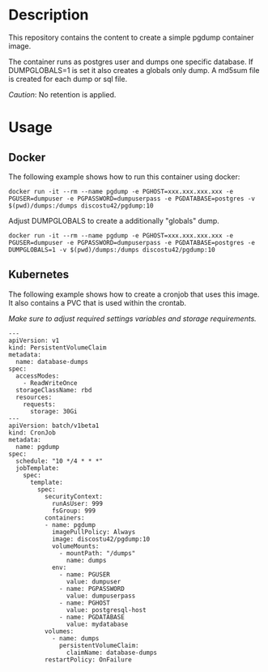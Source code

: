 # Description

This repository contains the content to create a simple pgdump container image.

The container runs as postgres user and dumps one specific database. If DUMPGLOBALS=1 is set it also creates a globals only dump. A md5sum file is created for each dump or sql file.

*Caution*: No retention is applied.

# Usage

## Docker

The following example shows how to run this container using docker:

```
docker run -it --rm --name pgdump -e PGHOST=xxx.xxx.xxx.xxx -e PGUSER=dumpuser -e PGPASSWORD=dumpuserpass -e PGDATABASE=postgres -v $(pwd)/dumps:/dumps discostu42/pgdump:10
```

Adjust DUMPGLOBALS to create a additionally "globals" dump.

```
docker run -it --rm --name pgdump -e PGHOST=xxx.xxx.xxx.xxx -e PGUSER=dumpuser -e PGPASSWORD=dumpuserpass -e PGDATABASE=postgres -e DUMPGLOBALS=1 -v $(pwd)/dumps:/dumps discostu42/pgdump:10
```

## Kubernetes

The following example shows how to create a cronjob that uses this image. It also contains a PVC that is used within the crontab.

*Make sure to adjust required settings variables and storage requirements.*

```
---
apiVersion: v1
kind: PersistentVolumeClaim
metadata:
  name: database-dumps
spec:
  accessModes:
    - ReadWriteOnce
  storageClassName: rbd
  resources:
    requests:
      storage: 30Gi
---
apiVersion: batch/v1beta1
kind: CronJob
metadata:
  name: pgdump
spec:
  schedule: "10 */4 * * *"
  jobTemplate:
    spec:
      template:
        spec:
          securityContext:
            runAsUser: 999
            fsGroup: 999
          containers:
          - name: pgdump
            imagePullPolicy: Always
            image: discostu42/pgdump:10
            volumeMounts:
              - mountPath: "/dumps"
                name: dumps
            env:
              - name: PGUSER
			    value: dumpuser
              - name: PGPASSWORD
			    value: dumpuserpass
              - name: PGHOST
                value: postgresql-host
              - name: PGDATABASE
                value: mydatabase
          volumes:
            - name: dumps
              persistentVolumeClaim:
                claimName: database-dumps
          restartPolicy: OnFailure
```
